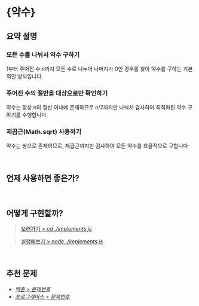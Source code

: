# {약수}

## 요약 설명

### 모든 수를 나눠서 약수 구하기

1부터 주어진 수 n까지 모든 수로 나누어 나머지가 0인 경우를 찾아 약수를 구하는 기본적인 방식입니다.

### 주어진 수의 절반을 대상으로만 확인하기

약수는 항상 n의 절반 이내에 존재하므로 n/2까지만 나눠서 검사하여 최적화된 약수 구하기를 수행합니다.

### 제곱근(Math.sqrt) 사용하기

약수는 쌍으로 존재하므로, 제곱근까지만 검사하여 모든 약수를 효율적으로 구합니다

<br/>

## 언제 사용하면 좋은가?

<br/>

## 어떻게 구현할까?

> [보러가기 > _cd ./implements.js_](https://github.com/keeprok/MOZARAM/)

> [실행해보기 > _node ./implements.js_](https://www.typescriptlang.org/play/?#code/Q)

<br/>

## 추천 문제

- [_백준 > 문제번호_](https://url)
- [_프로그래머스 > 문제번호_](https://url)

